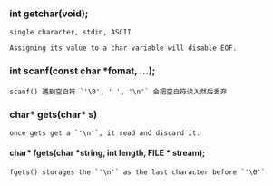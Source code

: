 ### int getchar(void);
    single character, stdin, ASCII

    Assigning its value to a char variable will disable EOF.

### int scanf(const char *fomat, ...);
    scanf() 遇到空白符 `'\0', ' ', '\n'` 会把空白符读入然后丢弃

### char* gets(char* s)
    once gets get a `'\n'`, it read and discard it.
    
#### char* fgets(char *string, int length, FILE * stream);
    fgets() storages the `'\n'` as the last character before `'\0'`
